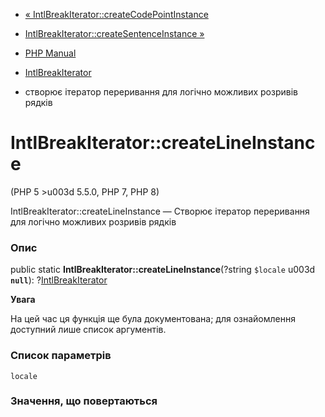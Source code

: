 - [«
IntlBreakIterator::createCodePointInstance](intlbreakiterator.createcodepointinstance.md)
- [IntlBreakIterator::createSentenceInstance
»](intlbreakiterator.createsentenceinstance.md)

- [PHP Manual](index.md)
- [IntlBreakIterator](class.intlbreakiterator.md)
- створює ітератор переривання для логічно можливих розривів рядків

# IntlBreakIterator::createLineInstance

(PHP 5 \>u003d 5.5.0, PHP 7, PHP 8)

IntlBreakIterator::createLineInstance — Створює ітератор переривання для
логічно можливих розривів рядків

### Опис

public static **IntlBreakIterator::createLineInstance**(?string
`$locale` u003d **`null`**):
?[IntlBreakIterator](class.intlbreakiterator.md)

**Увага**

На цей час ця функція ще була документована; для
ознайомлення доступний лише список аргументів.

### Список параметрів

`locale`

### Значення, що повертаються
